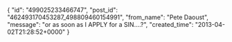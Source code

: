  {
   "id": "499025233466747",
   "post_id": "462493170453287_498809460154991",
   "from_name": "Pete Daoust",
   "message": "or as soon as I APPLY for a SIN....?",
   "created_time": "2013-04-02T21:28:52+0000"
 }
